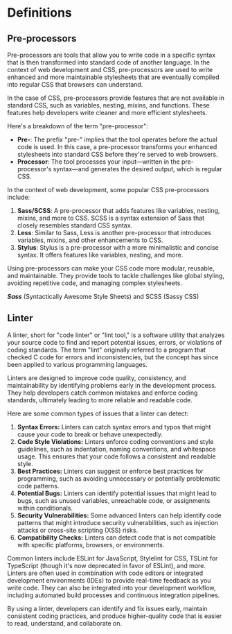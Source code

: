 # Definitions


## Pre-processors

Pre-processors are tools that allow you to write code in a specific syntax that is then transformed into standard code of another language. In the context of web development and CSS, pre-processors are used to write enhanced and more maintainable stylesheets that are eventually compiled into regular CSS that browsers can understand.

In the case of CSS, pre-processors provide features that are not available in standard CSS, such as variables, nesting, mixins, and functions. These features help developers write cleaner and more efficient stylesheets.

Here's a breakdown of the term "pre-processor":

- **Pre-**: The prefix "pre-" implies that the tool operates before the actual code is used. In this case, a pre-processor transforms your enhanced stylesheets into standard CSS before they're served to web browsers.
- **Processor**: The tool processes your input—written in the pre-processor's syntax—and generates the desired output, which is regular CSS.

In the context of web development, some popular CSS pre-processors include:

1. **Sass/SCSS**: A pre-processor that adds features like variables, nesting, mixins, and more to CSS. SCSS is a syntax extension of Sass that closely resembles standard CSS syntax.
2. **Less**: Similar to Sass, Less is another pre-processor that introduces variables, mixins, and other enhancements to CSS.
3. **Stylus**: Stylus is a pre-processor with a more minimalistic and concise syntax. It offers features like variables, nesting, and more.

Using pre-processors can make your CSS code more modular, reusable, and maintainable. They provide tools to tackle challenges like global styling, avoiding repetitive code, and managing complex stylesheets.

***Sass*** (Syntactically Awesome Style Sheets) and SCSS (Sassy CSS)

## Linter

A linter, short for "code linter" or "lint tool," is a software utility that analyzes your source code to find and report potential issues, errors, or violations of coding standards. The term "lint" originally referred to a program that checked C code for errors and inconsistencies, but the concept has since been applied to various programming languages.

Linters are designed to improve code quality, consistency, and maintainability by identifying problems early in the development process. They help developers catch common mistakes and enforce coding standards, ultimately leading to more reliable and readable code.

Here are some common types of issues that a linter can detect:

1. **Syntax Errors:** Linters can catch syntax errors and typos that might cause your code to break or behave unexpectedly.
2. **Code Style Violations:** Linters enforce coding conventions and style guidelines, such as indentation, naming conventions, and whitespace usage. This ensures that your code follows a consistent and readable style.
3. **Best Practices:** Linters can suggest or enforce best practices for programming, such as avoiding unnecessary or potentially problematic code patterns.
4. **Potential Bugs:** Linters can identify potential issues that might lead to bugs, such as unused variables, unreachable code, or assignments within conditionals.
5. **Security Vulnerabilities:** Some advanced linters can help identify code patterns that might introduce security vulnerabilities, such as injection attacks or cross-site scripting (XSS) risks.
6. **Compatibility Checks:** Linters can detect code that is not compatible with specific platforms, browsers, or environments.

Common linters include ESLint for JavaScript, Stylelint for CSS, TSLint for TypeScript (though it's now deprecated in favor of ESLint), and more. Linters are often used in combination with code editors or integrated development environments (IDEs) to provide real-time feedback as you write code. They can also be integrated into your development workflow, including automated build processes and continuous integration pipelines.

By using a linter, developers can identify and fix issues early, maintain consistent coding practices, and produce higher-quality code that is easier to read, understand, and collaborate on.

